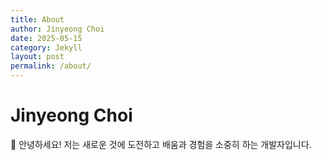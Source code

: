 ```yaml
---
title: About
author: Jinyeong Choi
date: 2025-05-15
category: Jekyll
layout: post
permalink: /about/
---
```


# Jinyeong Choi

🌱 안녕하세요! 저는 새로운 것에 도전하고 배움과 경험을 소중히 하는 개발자입니다.
